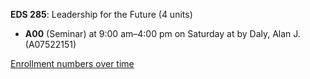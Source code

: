 **EDS 285**: Leadership for the Future (4 units)

- **A00** (Seminar) at 9:00 am–4:00 pm on Saturday at   by Daly, Alan J. (A07522151)

[Enrollment numbers over time](./EDS285.tsv)
